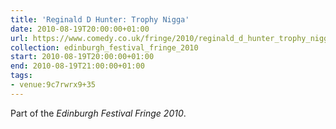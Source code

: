 ```yaml
---
title: 'Reginald D Hunter: Trophy Nigga'
date: 2010-08-19T20:00:00+01:00
url: https://www.comedy.co.uk/fringe/2010/reginald_d_hunter_trophy_nigga/
collection: edinburgh_festival_fringe_2010
start: 2010-08-19T20:00:00+01:00
end: 2010-08-19T21:00:00+01:00
tags:
- venue:9c7rwrx9+35
---
```

Part of the *Edinburgh Festival Fringe 2010*.
